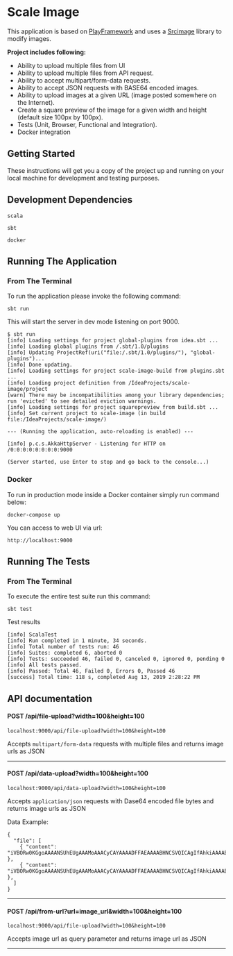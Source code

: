 # Scale Image

This application is based on [PlayFramework](https://www.playframework.com/) and uses a [Srcimage](https://github.com/sksamuel/scrimage) library to modify images.

**Project includes following:**
- Ability to upload multiple files from UI
- Ability to upload multiple files from API request.
- Ability to accept multipart/form-data requests.
- Ability to accept JSON requests with BASE64 encoded images.
- Ability to upload images at a given URL (image posted somewhere on the Internet).
- Create a square preview of the image for a given width and height (default size 100px by 100px).
- Tests (Unit, Browser, Functional and Integration).
- Docker integration

## Getting Started

These instructions will get you a copy of the project up and running on your local machine for development and testing 
purposes.

## Development Dependencies

```
scala
```

```
sbt
``` 

```
docker
```

## Running The Application

### From The Terminal

To run the application please invoke the following command:

```
sbt run
```
This will start the server in dev mode listening on port 9000. 

```
$ sbt run
[info] Loading settings for project global-plugins from idea.sbt ...
[info] Loading global plugins from /.sbt/1.0/plugins
[info] Updating ProjectRef(uri("file:/.sbt/1.0/plugins/"), "global-plugins")...
[info] Done updating.
[info] Loading settings for project scale-image-build from plugins.sbt ...
[info] Loading project definition from /IdeaProjects/scale-image/project
[warn] There may be incompatibilities among your library dependencies; run 'evicted' to see detailed eviction warnings.
[info] Loading settings for project squarepreview from build.sbt ...
[info] Set current project to scale-image (in build file:/IdeaProjects/scale-image/)

--- (Running the application, auto-reloading is enabled) ---

[info] p.c.s.AkkaHttpServer - Listening for HTTP on /0:0:0:0:0:0:0:0:9000

(Server started, use Enter to stop and go back to the console...)

``` 

### Docker

To run in production mode inside a Docker container simply run command below:

```
docker-compose up
```

You can access to web UI via url:

```
http://localhost:9000 
```

## Running The Tests

### From The Terminal

To execute the entire test suite run this command:

```
sbt test
```

Test results

```
[info] ScalaTest
[info] Run completed in 1 minute, 34 seconds.
[info] Total number of tests run: 46
[info] Suites: completed 6, aborted 0
[info] Tests: succeeded 46, failed 0, canceled 0, ignored 0, pending 0
[info] All tests passed.
[info] Passed: Total 46, Failed 0, Errors 0, Passed 46
[success] Total time: 118 s, completed Aug 13, 2019 2:28:22 PM
```

## API documentation

#### POST /api/file-upload?width=100&height=100

```
localhost:9000/api/file-upload?width=100&height=100
```

Accepts `multipart/form-data` requests with multiple files and returns image urls as JSON

---

#### POST /api/data-upload?width=100&height=100

```
localhost:9000/api/data-upload?width=100&height=100
```

Accepts `application/json` requests with Dase64 encoded file bytes and returns image urls as JSON

Data Example:

```
{
  "file": [
    { "content": "iVBORw0KGgoAAAANSUhEUgAAAMoAAACyCAYAAAADFFAEAAAABHNCSVQICAgIfAhkiAAAABl0RVh0" },
    { "content": "iVBORw0KGgoAAAANSUhEUgAAAMoAAACyCAYAAAADFFAEAAAABHNCSVQICAgIfAhkiAAAABl0RVh0" },
  ]
}
```
---

#### POST /api/from-url?url=image_url&width=100&height=100

```
localhost:9000/api/file-upload?width=100&height=100
```

Accepts image url as query parameter and returns image url as JSON

---